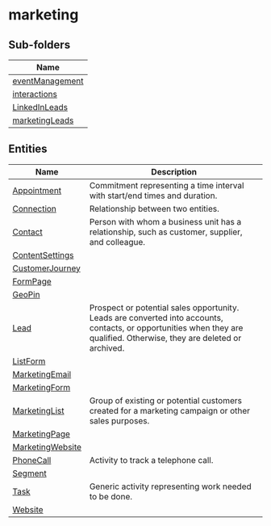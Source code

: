 
# marketing


## Sub-folders

|Name|
|---|
|[eventManagement](eventManagement/README.md)|
|[interactions](interactions/README.md)|
|[LinkedInLeads](LinkedInLeads/README.md)|
|[marketingLeads](marketingLeads/README.md)|




## Entities

|Name|Description|
|---|---|
|[Appointment](Appointment.cdm.json)|Commitment representing a time interval with start/end times and duration.|
|[Connection](Connection.cdm.json)|Relationship between two entities.|
|[Contact](Contact.cdm.json)|Person with whom a business unit has a relationship, such as customer, supplier, and colleague.|
|[ContentSettings](ContentSettings.cdm.json)||
|[CustomerJourney](CustomerJourney.cdm.json)||
|[FormPage](FormPage.cdm.json)||
|[GeoPin](GeoPin.cdm.json)||
|[Lead](Lead.cdm.json)|Prospect or potential sales opportunity. Leads are converted into accounts, contacts, or opportunities when they are qualified. Otherwise, they are deleted or archived.|
|[ListForm](ListForm.cdm.json)||
|[MarketingEmail](MarketingEmail.cdm.json)||
|[MarketingForm](MarketingForm.cdm.json)||
|[MarketingList](MarketingList.cdm.json)|Group of existing or potential customers created for a marketing campaign or other sales purposes.|
|[MarketingPage](MarketingPage.cdm.json)||
|[MarketingWebsite](MarketingWebsite.cdm.json)||
|[PhoneCall](PhoneCall.cdm.json)|Activity to track a telephone call.|
|[Segment](Segment.cdm.json)||
|[Task](Task.cdm.json)|Generic activity representing work needed to be done.|
|[Website](Website.cdm.json)||
